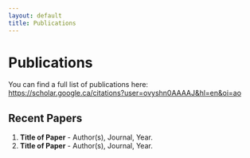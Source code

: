 ```yaml
---
layout: default
title: Publications
---
```


# Publications

You can find a full list of publications here: https://scholar.google.ca/citations?user=ovyshn0AAAAJ&hl=en&oi=ao

## Recent Papers
1. **Title of Paper** - Author(s), Journal, Year.
2. **Title of Paper** - Author(s), Journal, Year.

